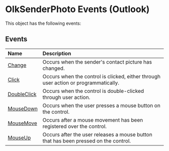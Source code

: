
# OlkSenderPhoto Events (Outlook)
This object has the following events:

## Events



|**Name**|**Description**|
|:-----|:-----|
|[Change](a4d58172-a16f-6084-9230-af2c3cefa552.md)|Occurs when the sender's contact picture has changed. |
|[Click](046eccf2-5efa-9302-d356-9cb168133b13.md)|Occurs when the control is clicked, either through user action or programmatically.|
|[DoubleClick](4ed4eaf2-743b-ffc3-c723-3c628b04b0b1.md)|Occurs when the control is double-clicked through user action.|
|[MouseDown](917641fc-d556-7e03-a287-746352af03f0.md)|Occurs when the user presses a mouse button on the control.|
|[MouseMove](8cf25c54-8216-26e5-c926-60a346b069fc.md)|Occurs after a mouse movement has been registered over the control.|
|[MouseUp](8154f3bd-0e33-73cf-6879-aeff297c72ea.md)|Occurs after the user releases a mouse button that has been pressed on the control.|
